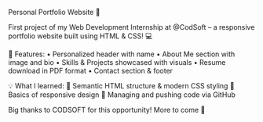 Personal Portfolio Website 🚀

First project of my Web Development Internship at @CodSoft – a responsive portfolio website built using HTML & CSS! 💻

🧩 Features:
 • Personalized header with name
 • About Me section with image and bio
 • Skills & Projects showcased with visuals
 • Resume download in PDF format
 • Contact section & footer
 
💡 What I learned:
 🔹 Semantic HTML structure & modern CSS styling
 🔹 Basics of responsive design
 🔹 Managing and pushing code via GitHub

Big thanks to CODSOFT for this opportunity! More to come 🙌
